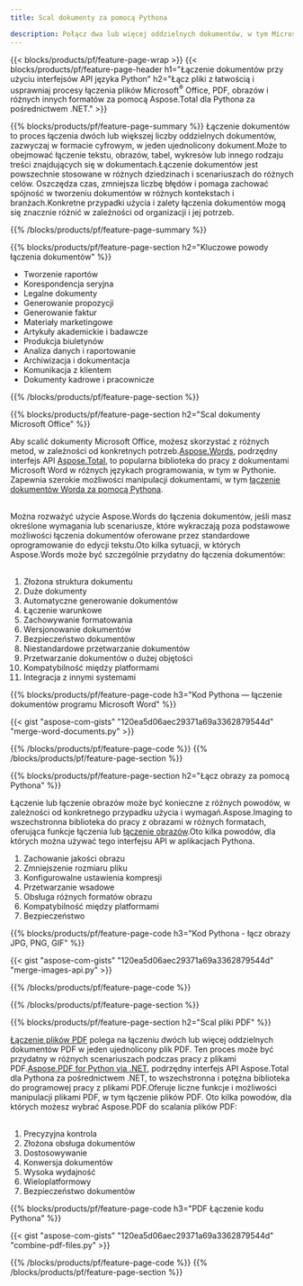 ```yaml
---
title: Scal dokumenty za pomocą Pythona

description: Połącz dwa lub więcej oddzielnych dokumentów, w tym Microsoft Word, Excel, PowerPoint, PDF i obrazy, za pośrednictwem aplikacji w języku Python.Przetestuj wyniki łączenia online za pośrednictwem aplikacji.
---
```


{{< blocks/products/pf/feature-page-wrap >}}
{{< blocks/products/pf/feature-page-header h1="Łączenie dokumentów przy użyciu interfejsów API języka Python" h2="Łącz pliki z łatwością i usprawniaj procesy łączenia plików Microsoft<sup>&reg;</sup> Office, PDF, obrazów i różnych innych formatów za pomocą Aspose.Total dla Pythona za pośrednictwem .NET." >}}

{{% blocks/products/pf/feature-page-summary %}}
Łączenie dokumentów to proces łączenia dwóch lub większej liczby oddzielnych dokumentów, zazwyczaj w formacie cyfrowym, w jeden ujednolicony dokument.Może to obejmować łączenie tekstu, obrazów, tabel, wykresów lub innego rodzaju treści znajdujących się w dokumentach.Łączenie dokumentów jest powszechnie stosowane w różnych dziedzinach i scenariuszach do różnych celów. Oszczędza czas, zmniejsza liczbę błędów i pomaga zachować spójność w tworzeniu dokumentów w różnych kontekstach i branżach.Konkretne przypadki użycia i zalety łączenia dokumentów mogą się znacznie różnić w zależności od organizacji i jej potrzeb.

{{% /blocks/products/pf/feature-page-summary  %}}

{{% blocks/products/pf/feature-page-section  h2="Kluczowe powody łączenia dokumentów" %}}

- Tworzenie raportów
- Korespondencja seryjna
- Legalne dokumenty
- Generowanie propozycji
- Generowanie faktur
- Materiały marketingowe
- Artykuły akademickie i badawcze
- Produkcja biuletynów
- Analiza danych i raportowanie
- Archiwizacja i dokumentacja
- Komunikacja z klientem
- Dokumenty kadrowe i pracownicze

{{% /blocks/products/pf/feature-page-section %}}

{{% blocks/products/pf/feature-page-section  h2="Scal dokumenty Microsoft Office" %}}

Aby scalić dokumenty Microsoft Office, możesz skorzystać z różnych metod, w zależności od konkretnych potrzeb.[Aspose.Words](https://products.aspose.com/words/family/), podrzędny interfejs API [Aspose.Total](https://products.aspose.com/total/family/), to popularna biblioteka do pracy z dokumentami Microsoft Word w różnych językach programowania, w tym w Pythonie. Zapewnia szerokie możliwości manipulacji dokumentami, w tym [łączenie dokumentów Worda za pomocą Pythona](https://products.aspose.com/total/python-net/merge/word/).<br /><br />

Można rozważyć użycie Aspose.Words do łączenia dokumentów, jeśli masz określone wymagania lub scenariusze, które wykraczają poza podstawowe możliwości łączenia dokumentów oferowane przez standardowe oprogramowanie do edycji tekstu.Oto kilka sytuacji, w których Aspose.Words może być szczególnie przydatny do łączenia dokumentów:<br /><br />

1. Złożona struktura dokumentu<br />
2. Duże dokumenty<br />
3. Automatyczne generowanie dokumentów<br />
4. Łączenie warunkowe<br />
5. Zachowywanie formatowania<br />
6. Wersjonowanie dokumentów<br />
7. Bezpieczeństwo dokumentów<br />
8. Niestandardowe przetwarzanie dokumentów<br />
9. Przetwarzanie dokumentów o dużej objętości<br />
10. Kompatybilność między platformami<br />
11. Integracja z innymi systemami<br />


{{% blocks/products/pf/feature-page-code h3="Kod Pythona — łączenie dokumentów programu Microsoft Word" %}}

{{< gist "aspose-com-gists" "120ea5d06aec29371a69a3362879544d" "merge-word-documents.py" >}}

{{% /blocks/products/pf/feature-page-code  %}}
{{% /blocks/products/pf/feature-page-section %}}

{{% blocks/products/pf/feature-page-section  h2="Łącz obrazy za pomocą Pythona" %}}

Łączenie lub łączenie obrazów może być konieczne z różnych powodów, w zależności od konkretnego przypadku użycia i wymagań.Aspose.Imaging to wszechstronna biblioteka do pracy z obrazami w różnych formatach, oferująca funkcje łączenia lub [łączenie obrazów](https://products.aspose.com/total/python-net/merge/image/).Oto kilka powodów, dla których można używać tego interfejsu API w aplikacjach Pythona.<br />

1. Zachowanie jakości obrazu
1. Zmniejszenie rozmiaru pliku
1. Konfigurowalne ustawienia kompresji
1. Przetwarzanie wsadowe
1. Obsługa różnych formatów obrazu
1. Kompatybilność między platformami 
1. Bezpieczeństwo

{{% blocks/products/pf/feature-page-code h3="Kod Pythona - łącz obrazy JPG, PNG, GIF" %}}

{{< gist "aspose-com-gists" "120ea5d06aec29371a69a3362879544d" "merge-images-api.py" >}}

{{% /blocks/products/pf/feature-page-code  %}}

{{% /blocks/products/pf/feature-page-section %}}

{{% blocks/products/pf/feature-page-section  h2="Scal pliki PDF" %}}

[Łączenie plików PDF](https://products.aspose.com/total/python-net/merge/pdf/) polega na łączeniu dwóch lub więcej oddzielnych dokumentów PDF w jeden ujednolicony plik PDF. Ten proces może być przydatny w różnych scenariuszach podczas pracy z plikami PDF.[Aspose.PDF for Python via .NET](https://products.aspose.com/pdf/python-net/), podrzędny interfejs API Aspose.Total dla Pythona za pośrednictwem .NET, to wszechstronna i potężna biblioteka do programowej pracy z plikami PDF.Oferuje liczne funkcje i możliwości manipulacji plikami PDF, w tym łączenie plików PDF. Oto kilka powodów, dla których możesz wybrać Aspose.PDF do scalania plików PDF:
<br /><br />

1. Precyzyjna kontrola
1. Złożona obsługa dokumentów
1. Dostosowywanie
1. Konwersja dokumentów
1. Wysoka wydajność
1. Wieloplatformowy
1. Bezpieczeństwo dokumentów

{{% blocks/products/pf/feature-page-code h3="PDF Łączenie kodu Pythona" %}}

{{< gist "aspose-com-gists" "120ea5d06aec29371a69a3362879544d" "combine-pdf-files.py" >}}

{{% /blocks/products/pf/feature-page-code  %}}
{{% /blocks/products/pf/feature-page-section %}}